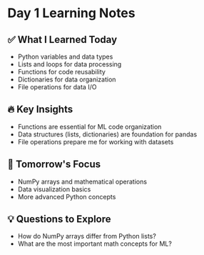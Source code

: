 # Day 1 Learning Notes

## ✅ What I Learned Today
- Python variables and data types
- Lists and loops for data processing
- Functions for code reusability
- Dictionaries for data organization
- File operations for data I/O

## 🔥 Key Insights
- Functions are essential for ML code organization
- Data structures (lists, dictionaries) are foundation for pandas
- File operations prepare me for working with datasets

## 🎯 Tomorrow's Focus
- NumPy arrays and mathematical operations
- Data visualization basics
- More advanced Python concepts

## 💡 Questions to Explore
- How do NumPy arrays differ from Python lists?
- What are the most important math concepts for ML?
